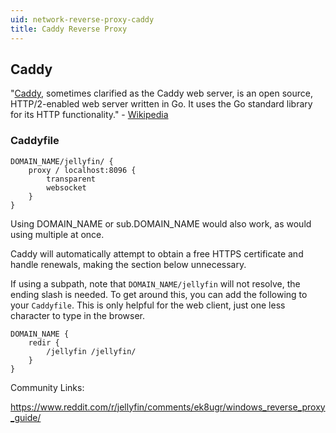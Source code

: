 ```yaml
---
uid: network-reverse-proxy-caddy
title: Caddy Reverse Proxy
---
```


## Caddy

"[Caddy](https://caddyserver.com/), sometimes clarified as the Caddy web server, is an open source, HTTP/2-enabled web server written in Go. It uses the Go standard library for its HTTP functionality." - [Wikipedia](https://en.wikipedia.org/wiki/Caddy_(web_server))

### Caddyfile

```
DOMAIN_NAME/jellyfin/ {
    proxy / localhost:8096 {
        transparent
        websocket
    }
}
```

Using DOMAIN_NAME or sub.DOMAIN_NAME would also work, as would using multiple at once.

Caddy will automatically attempt to obtain a free HTTPS certificate and handle renewals, making the section below unnecessary.

If using a subpath, note that `DOMAIN_NAME/jellyfin` will not resolve, the ending slash is needed. To get around this, you can add the following to your `Caddyfile`. This is only helpful for the web client, just one less character to type in the browser.

```
DOMAIN_NAME {
    redir {
        /jellyfin /jellyfin/
    }
}
```

Community Links:

https://www.reddit.com/r/jellyfin/comments/ek8ugr/windows_reverse_proxy_guide/

